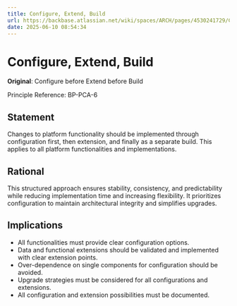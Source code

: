 ```yaml
---
title: Configure, Extend, Build
url: https://backbase.atlassian.net/wiki/spaces/ARCH/pages/4530241729/Configure+before+Extend+before+Build
date: 2025-06-10 08:54:34
---
```


# Configure, Extend, Build

**Original**: Configure before Extend before Build

Principle Reference: BP-PCA-6

## Statement

Changes to platform functionality should be implemented through configuration first, then extension, and finally as a separate build. This applies to all platform functionalities and implementations.

## Rational

This structured approach ensures stability, consistency, and predictability while reducing implementation time and increasing flexibility. It prioritizes configuration to maintain architectural integrity and simplifies upgrades.

## Implications

- All functionalities must provide clear configuration options.
- Data and functional extensions should be validated and implemented with clear extension points.
- Over-dependence on single components for configuration should be avoided.
- Upgrade strategies must be considered for all configurations and extensions.
- All configuration and extension possibilities must be documented.